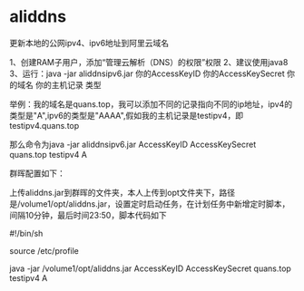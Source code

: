 # aliddns
更新本地的公网ipv4、ipv6地址到阿里云域名

1、创建RAM子用户，添加“管理云解析（DNS）的权限”权限
2、建议使用java8
3、运行：java -jar aliddnsipv6.jar 你的AccessKeyID 你的AccessKeySecret 你的域名 你的主机记录 类型

举例：我的域名是quans.top，我可以添加不同的记录指向不同的ip地址，ipv4的类型是"A",ipv6的类型是"AAAA",假如我的主机记录是testipv4，即testipv4.quans.top

那么命令为java -jar aliddnsipv6.jar AccessKeyID AccessKeySecret quans.top testipv4 A

群晖配置如下：

上传aliddns.jar到群晖的文件夹，本人上传到opt文件夹下，路径是/volume1/opt/aliddns.jar，设置定时启动任务，在计划任务中新增定时脚本，间隔10分钟，最后时间23:50，脚本代码如下

#!/bin/sh

source /etc/profile

java -jar /volume1/opt/aliddns.jar AccessKeyID AccessKeySecret quans.top testipv4 A
